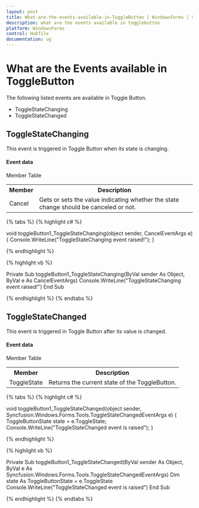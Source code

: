 ```yaml
---
layout: post
title: What-are-the-events-available-in-ToggleButton | WindowsForms | Syncfusion
description: what are the events available in togglebutton
platform: WindowsForms
control: HubTile
documentation: ug
---
```


# What are the Events available in ToggleButton

The following listed events are available in Toggle Button.

* ToggleStateChanging
* ToggleStateChanged

## ToggleStateChanging 

This event is triggered in Toggle Button when its state is changing.

#### Event data

Member Table

<table>
<tr>
<th>
Member</th><th>
Description</th></tr>
<tr>
<td>
Cancel</td><td>
Gets or sets the value indicating whether the state change should be canceled or not.</td></tr>
</table>

{% tabs %}
{% highlight c# %}

void toggleButton1_ToggleStateChanging(object sender, CancelEventArgs e)
{
    Console.WriteLine("ToggleStateChanging event raised!");
}

{% endhighlight %}

{% highlight vb %}

Private Sub toggleButton1_ToggleStateChanging(ByVal sender As Object, ByVal e As CancelEventArgs)
Console.WriteLine("ToggleStateChanging event raised!")
End Sub

{% endhighlight %}
{% endtabs %}

## ToggleStateChanged 

This event is triggered in Toggle Button after its value is changed. 

#### Event data

Member Table

<table>
<tr>
<th>
Member</th><th>
Description</th></tr>
<tr>
<td>
ToggleState</td><td>
Returns the current state of the ToggleButton.</td></tr>
</table>

{% tabs %}
{% highlight c# %}

void toggleButton1_ToggleStateChanged(object sender, Syncfusion.Windows.Forms.Tools.ToggleStateChangedEventArgs e)
{
    ToggleButtonState state = e.ToggleState;
    Console.WriteLine("ToggleStateChanged event is raised");
}

{% endhighlight %}

{% highlight vb %}

Private Sub toggleButton1_ToggleStateChanged(ByVal sender As Object, ByVal e As Syncfusion.Windows.Forms.Tools.ToggleStateChangedEventArgs)
Dim state As ToggleButtonState = e.ToggleState
Console.WriteLine("ToggleStateChanged event is raised")
End Sub

{% endhighlight %}
{% endtabs %}
